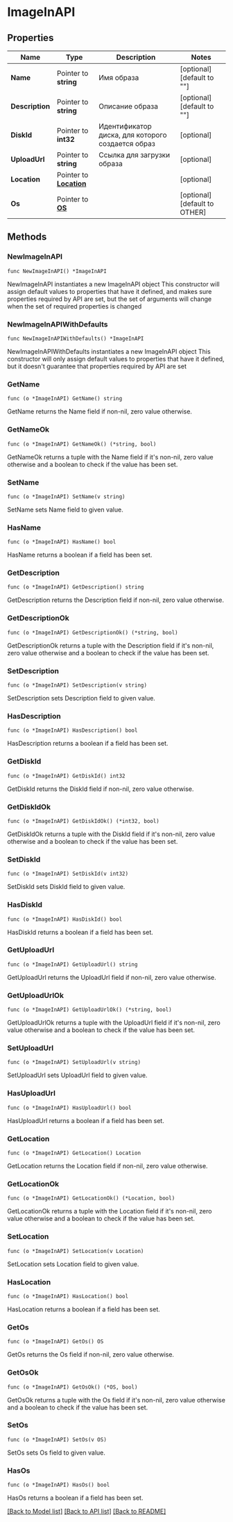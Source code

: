 # ImageInAPI

## Properties

Name | Type | Description | Notes
------------ | ------------- | ------------- | -------------
**Name** | Pointer to **string** | Имя образа | [optional] [default to ""]
**Description** | Pointer to **string** | Описание образа | [optional] [default to ""]
**DiskId** | Pointer to **int32** | Идентификатор диска, для которого создается образ | [optional] 
**UploadUrl** | Pointer to **string** | Cсылка для загрузки образа | [optional] 
**Location** | Pointer to [**Location**](Location.md) |  | [optional] 
**Os** | Pointer to [**OS**](OS.md) |  | [optional] [default to OTHER]

## Methods

### NewImageInAPI

`func NewImageInAPI() *ImageInAPI`

NewImageInAPI instantiates a new ImageInAPI object
This constructor will assign default values to properties that have it defined,
and makes sure properties required by API are set, but the set of arguments
will change when the set of required properties is changed

### NewImageInAPIWithDefaults

`func NewImageInAPIWithDefaults() *ImageInAPI`

NewImageInAPIWithDefaults instantiates a new ImageInAPI object
This constructor will only assign default values to properties that have it defined,
but it doesn't guarantee that properties required by API are set

### GetName

`func (o *ImageInAPI) GetName() string`

GetName returns the Name field if non-nil, zero value otherwise.

### GetNameOk

`func (o *ImageInAPI) GetNameOk() (*string, bool)`

GetNameOk returns a tuple with the Name field if it's non-nil, zero value otherwise
and a boolean to check if the value has been set.

### SetName

`func (o *ImageInAPI) SetName(v string)`

SetName sets Name field to given value.

### HasName

`func (o *ImageInAPI) HasName() bool`

HasName returns a boolean if a field has been set.

### GetDescription

`func (o *ImageInAPI) GetDescription() string`

GetDescription returns the Description field if non-nil, zero value otherwise.

### GetDescriptionOk

`func (o *ImageInAPI) GetDescriptionOk() (*string, bool)`

GetDescriptionOk returns a tuple with the Description field if it's non-nil, zero value otherwise
and a boolean to check if the value has been set.

### SetDescription

`func (o *ImageInAPI) SetDescription(v string)`

SetDescription sets Description field to given value.

### HasDescription

`func (o *ImageInAPI) HasDescription() bool`

HasDescription returns a boolean if a field has been set.

### GetDiskId

`func (o *ImageInAPI) GetDiskId() int32`

GetDiskId returns the DiskId field if non-nil, zero value otherwise.

### GetDiskIdOk

`func (o *ImageInAPI) GetDiskIdOk() (*int32, bool)`

GetDiskIdOk returns a tuple with the DiskId field if it's non-nil, zero value otherwise
and a boolean to check if the value has been set.

### SetDiskId

`func (o *ImageInAPI) SetDiskId(v int32)`

SetDiskId sets DiskId field to given value.

### HasDiskId

`func (o *ImageInAPI) HasDiskId() bool`

HasDiskId returns a boolean if a field has been set.

### GetUploadUrl

`func (o *ImageInAPI) GetUploadUrl() string`

GetUploadUrl returns the UploadUrl field if non-nil, zero value otherwise.

### GetUploadUrlOk

`func (o *ImageInAPI) GetUploadUrlOk() (*string, bool)`

GetUploadUrlOk returns a tuple with the UploadUrl field if it's non-nil, zero value otherwise
and a boolean to check if the value has been set.

### SetUploadUrl

`func (o *ImageInAPI) SetUploadUrl(v string)`

SetUploadUrl sets UploadUrl field to given value.

### HasUploadUrl

`func (o *ImageInAPI) HasUploadUrl() bool`

HasUploadUrl returns a boolean if a field has been set.

### GetLocation

`func (o *ImageInAPI) GetLocation() Location`

GetLocation returns the Location field if non-nil, zero value otherwise.

### GetLocationOk

`func (o *ImageInAPI) GetLocationOk() (*Location, bool)`

GetLocationOk returns a tuple with the Location field if it's non-nil, zero value otherwise
and a boolean to check if the value has been set.

### SetLocation

`func (o *ImageInAPI) SetLocation(v Location)`

SetLocation sets Location field to given value.

### HasLocation

`func (o *ImageInAPI) HasLocation() bool`

HasLocation returns a boolean if a field has been set.

### GetOs

`func (o *ImageInAPI) GetOs() OS`

GetOs returns the Os field if non-nil, zero value otherwise.

### GetOsOk

`func (o *ImageInAPI) GetOsOk() (*OS, bool)`

GetOsOk returns a tuple with the Os field if it's non-nil, zero value otherwise
and a boolean to check if the value has been set.

### SetOs

`func (o *ImageInAPI) SetOs(v OS)`

SetOs sets Os field to given value.

### HasOs

`func (o *ImageInAPI) HasOs() bool`

HasOs returns a boolean if a field has been set.


[[Back to Model list]](../README.md#documentation-for-models) [[Back to API list]](../README.md#documentation-for-api-endpoints) [[Back to README]](../README.md)


